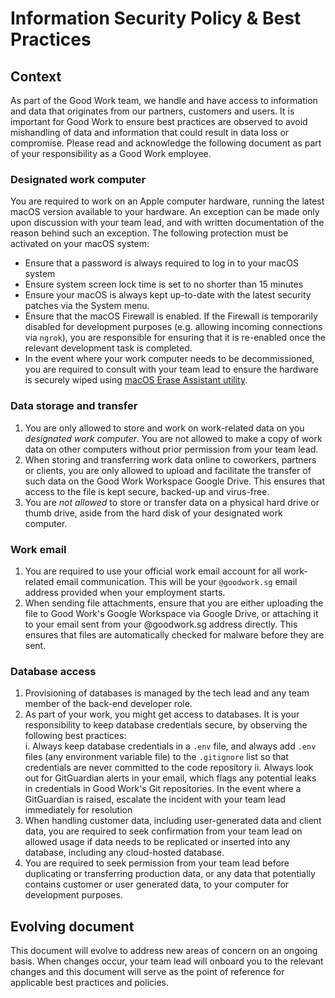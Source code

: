 # Information Security Policy & Best Practices

## Context

As part of the Good Work team, we handle and have access to information and data that originates from our partners, customers and users. It is important for Good Work to ensure best practices are observed to avoid mishandling of data and information that could result in data loss or compromise. Please read and acknowledge the following document as part of your responsibility as a Good Work employee. 

### Designated work computer

You are required to work on an Apple computer hardware, running the latest macOS version available to your hardware. An exception can be made only upon discussion with your team lead, and with written documentation of the reason behind such an exception. The following protection must be activated on your macOS system: 

- Ensure that a password is always required to log in to your macOS system
- Ensure system screen lock time is set to no shorter than 15 minutes
- Ensure your macOS is always kept up-to-date with the latest security patches via the System menu.
- Ensure that the macOS Firewall is enabled. If the Firewall is temporarily disabled for development purposes (e.g. allowing incoming connections via `ngrok`), you are responsible for ensuring that it is re-enabled once the relevant development task is completed.
- In the event where your work computer needs to be decommissioned, you are required to consult with your team lead to ensure the hardware is securely wiped using [macOS Erase Assistant utility](https://support.apple.com/en-ng/guide/mac-help/mchl7676b710/mac). 

### Data storage and transfer

1. You are only allowed to store and work on work-related data on you *designated work computer*. You are not allowed to make a copy of work data on other computers without prior permission from your team lead.
2. When storing and transferring work data online to coworkers, partners or clients, you are only allowed to upload and facilitate the transfer of such data on the Good Work Workspace Google Drive. This ensures that access to the file is kept secure, backed-up and virus-free.
3. You are *not allowed* to store or transfer data on a physical hard drive or thumb drive, aside from the hard disk of your designated work computer.

### Work email

1. You are required to use your official work email account for all work-related email communication. This will be your `@goodwork.sg` email address provided when your employment starts.
2. When sending file attachments, ensure that you are either uploading the file to Good Work's Google Workspace via Google Drive, or attaching it to your email sent from your @goodwork.sg address directly. This ensures that files are automatically checked for malware before they are sent.

### Database access

1. Provisioning of databases is managed by the tech lead and any team member of the back-end developer role. 
2. As part of your work, you might get access to databases. It is your responsibility to keep database credentials secure, by observing the following best practices:  
  i. Always keep database credentials in a `.env` file, and always add `.env` files (any environment variable file) to the `.gitignore` list so that credentials are never committed to the code repository
  ii. Always look out for GitGuardian alerts in your email, which flags any potential leaks in credentials in Good Work's Git repositories. In the event where a GitGuardian is raised, escalate the incident with your team lead immediately for resolution
3. When handling customer data, including user-generated data and client data, you are required to seek confirmation from your team lead on allowed usage if data needs to be replicated or inserted into any database, including any cloud-hosted database.
4. You are required to seek permission from your team lead before duplicating or transferring production data, or any data that potentially contains customer or user generated data, to your computer for development purposes.

## Evolving document

This document will evolve to address new areas of concern on an ongoing basis. When changes occur, your team lead will onboard you to the relevant changes and this document will serve as the point of reference for applicable best practices and policies. 
